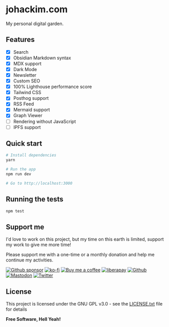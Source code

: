 # johackim.com

My personal digital garden.

## Features

- [x] Search
- [x] Obsidian Markdown syntax
- [x] MDX support
- [x] Dark Mode
- [x] Newsletter
- [x] Custom SEO
- [x] 100% Lighthouse performance score
- [x] Tailwind CSS
- [x] Posthog support
- [x] RSS Feed
- [x] Mermaid support
- [x] Graph Viewer
- [ ] Rendering without JavaScript
- [ ] IPFS support

## Quick start

```bash
# Install dependencies
yarn

# Run the app
npm run dev

# Go to http://localhost:3000
```

## Running the tests

```bash
npm test
```

## Support me

I'd love to work on this project, but my time on this earth is limited, support my work to give me more time!

Please support me with a one-time or a monthly donation and help me continue my activities.

[![Github sponsor](https://img.shields.io/badge/github-Support%20my%20work-lightgrey?style=social&logo=github)](https://github.com/sponsors/johackim/)
[![ko-fi](https://img.shields.io/badge/ko--fi-Support%20my%20work-lightgrey?style=social&logo=ko-fi)](https://ko-fi.com/johackim)
[![Buy me a coffee](https://img.shields.io/badge/Buy%20me%20a%20coffee-Support%20my%20work-lightgrey?style=social&logo=buy%20me%20a%20coffee&logoColor=%23FFDD00)](https://www.buymeacoffee.com/johackim)
[![liberapay](https://img.shields.io/badge/liberapay-Support%20my%20work-lightgrey?style=social&logo=liberapay&logoColor=%23F6C915)](https://liberapay.com/johackim/donate)
[![Github](https://img.shields.io/github/followers/johackim?label=Follow%20me&style=social)](https://github.com/johackim)
[![Mastodon](https://img.shields.io/mastodon/follow/1631?domain=https%3A%2F%2Fmastodon.ethibox.fr&style=social)](https://mastodon.ethibox.fr/@johackim)
[![Twitter](https://img.shields.io/twitter/follow/_johackim?style=social)](https://twitter.com/_johackim)

## License

This project is licensed under the GNU GPL v3.0 - see the [LICENSE.txt](https://raw.githubusercontent.com/johackim/johackim.com/master/LICENSE.txt) file for details

**Free Software, Hell Yeah!**
